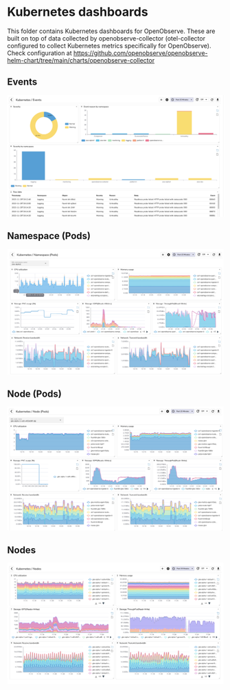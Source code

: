 # Kubernetes dashboards

This folder contains Kubernetes dashboards for OpenObserve. These are built on top of data collected by openobserve-collector (otel-collector configured to collect Kubernetes metrics specifically for OpenObserve). Check configuration at https://github.com/openobserve/openobserve-helm-chart/tree/main/charts/openobserve-collector


## Events

![Kubernetes Events](screenshots/events.png) 

## Namespace (Pods)

![Kubernetes Namespace(Pods)](screenshots/namespace_pods.png) 

## Node (Pods)

![Kubernetes Node(Pods)](screenshots/node_pods.png) 

## Nodes

![Kubernetes Nodes](screenshots/nodes.png) 
